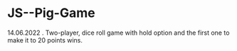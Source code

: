 # JS--Pig-Game
14.06.2022
. Two-player, dice roll game with hold option and the first one to make it to 20 points wins.

